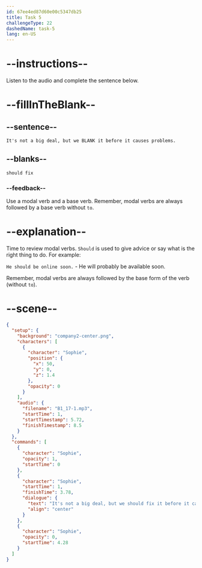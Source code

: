 ```yaml
---
id: 67ee4ed87d60e00c5347db25
title: Task 5
challengeType: 22
dashedName: task-5
lang: en-US
---
```


<!-- (audio) Sophie: It's not a big deal, but we should fix it before it causes problems. -->

# --instructions--

Listen to the audio and complete the sentence below.

# --fillInTheBlank--

## --sentence--

`It's not a big deal, but we BLANK it before it causes problems.`

## --blanks--

`should fix`

### --feedback--

Use a modal verb and a base verb. Remember, modal verbs are always followed by a base verb without `to`.

# --explanation--

Time to review modal verbs. `Should` is used to give advice or say what is the right thing to do. For example:

`He should be online soon.` - He will probably be available soon.

Remember, modal verbs are always followed by the base form of the verb (without `to`).

# --scene--

```json
{
  "setup": {
    "background": "company2-center.png",
    "characters": [
      {
        "character": "Sophie",
        "position": {
          "x": 50,
          "y": 0,
          "z": 1.4
        },
        "opacity": 0
      }
    ],
    "audio": {
      "filename": "B1_17-1.mp3",
      "startTime": 1,
      "startTimestamp": 5.72,
      "finishTimestamp": 8.5
    }
  },
  "commands": [
    {
      "character": "Sophie",
      "opacity": 1,
      "startTime": 0
    },
    {
      "character": "Sophie",
      "startTime": 1,
      "finishTime": 3.78,
      "dialogue": {
        "text": "It's not a big deal, but we should fix it before it causes problems.",
        "align": "center"
      }
    },
    {
      "character": "Sophie",
      "opacity": 0,
      "startTime": 4.28
    }
  ]
}
```
